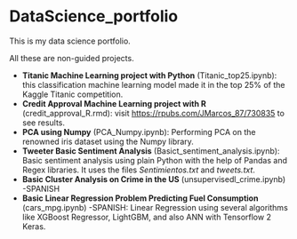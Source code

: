 # DataScience_portfolio
This is my data science portfolio.

All these are non-guided projects.


* **Titanic Machine Learning project with Python** (Titanic_top25.ipynb): this classification machine learning model made it in the top 25% of the Kaggle Titanic competition.
* **Credit Approval Machine Learning project with R** (credit_approval_R.rmd): visit https://rpubs.com/JMarcos_87/730835 to see results.
* **PCA using Numpy** (PCA_Numpy.ipynb): Performing PCA on the renowned iris dataset using the Numpy library.
* **Tweeter Basic Sentiment Analysis** (Basict_sentiment_analysis.ipynb): Basic sentiment analysis using plain Python with the help of Pandas and Regex libraries. It uses the files *Sentimientos.txt* and *tweets.txt*.
* **Basic Cluster Analysis on Crime in the US** (unsupervisedl_crime.ipynb) -SPANISH 
* **Basic Linear Regression Problem Predicting Fuel Consumption** (cars_mpg.ipynb) -SPANISH: Linear Regression using several algorithms like XGBoost Regressor, LightGBM, and also ANN with Tensorflow 2 Keras.

